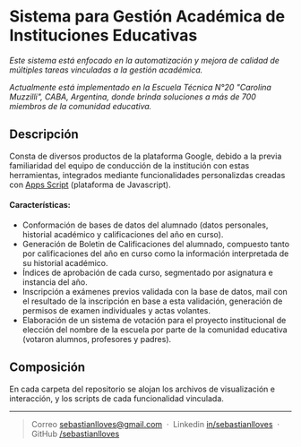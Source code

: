 # Sistema para Gestión Académica de Instituciones Educativas
 
*Este sistema está enfocado en la automatización y mejora de calidad de múltiples tareas vinculadas a la gestión académica.*

*Actualmente está implementado en la Escuela Técnica N°20 "Carolina Muzzilli", CABA, Argentina, donde brinda soluciones a más de 700 miembros de la comunidad educativa.*


## Descripción
Consta de diversos productos de la plataforma Google, debido a la previa familiaridad del equipo de conducción de la institución con estas herramientas, integrados mediante funcionalidades personalizdas creadas con [Apps Script](https://workspace.google.com/intl/es-419_ar/products/apps-script/) (plataforma de Javascript).

#### Características:
- Conformación de bases de datos del alumnado (datos personales, historial académico y calificaciones del año en curso).
- Generación de Boletin de Calificaciones del alumnado, compuesto tanto por calificaciones del año en curso como la información interpretada de su historial académico.
- Índices de aprobación de cada curso, segmentado por asignatura e instancia del año.
- Inscripción a exámenes previos validada con la base de datos, mail con el resultado de la inscripción en  base a esta validación, generación de permisos de examen individuales y actas volantes.
- Elaboración de un sistema de votación para el proyecto institucional de elección del nombre de la escuela por parte de la comunidad educativa (votaron alumnos, profesores y padres).


## Composición

En cada carpeta del repositorio se alojan los archivos de visualización e interacción, y los scripts de cada funcionalidad vinculada. 



---

> Correo [sebastianlloves@gmail.com](sebastianlloves@gmail.com)  &nbsp;&middot;&nbsp;
>    Linkedin [in/sebastianlloves](https://www.linkedin.com/in/sebastianlloves)  &nbsp;&middot;&nbsp;
>    GitHub [/sebastianlloves](https://github.com/sebastianlloves)


